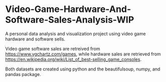 # Video-Game-Hardware-And-Software-Sales-Analysis-WIP
A personal data analysis and visualization project using video game hardware and software sells.  

Video game software sales are retreived from https://www.vgchartz.com/games, while hardware sales are retrieved from https://en.wikipedia.org/wiki/List_of_best-selling_game_consoles.

Both datasets are created using python and the beautifulsoup, numpy, and pandas package.
